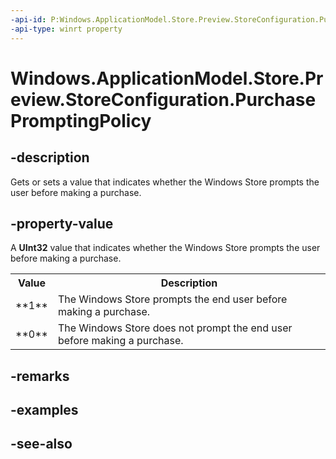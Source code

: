 ```yaml
---
-api-id: P:Windows.ApplicationModel.Store.Preview.StoreConfiguration.PurchasePromptingPolicy
-api-type: winrt property
---
```


<!-- Property syntax
public Windows.Foundation.IReference<uint> PurchasePromptingPolicy { get;  set; }
-->

# Windows.ApplicationModel.Store.Preview.StoreConfiguration.PurchasePromptingPolicy

## -description
Gets or sets a value that indicates whether the Windows Store prompts the user before making a purchase.

## -property-value
A **UInt32** value that indicates whether the Windows Store prompts the user before making a purchase. <table>
   <tr><th>Value</th><th>Description</th></tr>
   <tr><td>**1**</td><td>The Windows Store prompts the end user before making a purchase.</td></tr>
   <tr><td>**0**</td><td>The Windows Store does not prompt the end user before making a purchase.</td></tr>
</table>

## -remarks

## -examples

## -see-also
